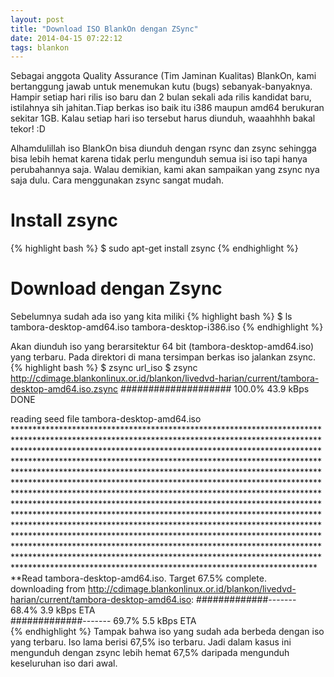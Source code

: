 ```yaml
---
layout: post
title: "Download ISO BlankOn dengan ZSync"
date: 2014-04-15 07:22:12
tags: blankon
---
```

Sebagai anggota Quality Assurance (Tim Jaminan Kualitas) BlankOn, kami bertanggung jawab untuk menemukan kutu (bugs) sebanyak-banyaknya. Hampir setiap hari rilis iso baru dan 2 bulan sekali ada rilis kandidat baru, istilahnya sih jahitan.Tiap berkas iso baik itu i386 maupun amd64 berukuran sekitar 1GB. Kalau setiap hari iso tersebut harus diunduh, waaahhhh bakal tekor! :D

Alhamdulillah iso BlankOn bisa diunduh dengan rsync dan zsync sehingga bisa lebih hemat karena tidak perlu mengunduh semua isi iso tapi hanya perubahannya saja. Walau demikian, kami akan sampaikan yang zsync nya saja dulu. Cara menggunakan zsync sangat mudah.
# Install zsync
{% highlight bash %}
$ sudo apt-get install zsync
{% endhighlight %}

# Download dengan Zsync
Sebelumnya sudah ada iso yang kita miliki
{% highlight bash %}
$ ls
tambora-desktop-amd64.iso
tambora-desktop-i386.iso
{% endhighlight %}

Akan diunduh iso yang berarsitektur 64 bit (tambora-desktop-amd64.iso) yang terbaru. Pada direktori di mana tersimpan berkas iso jalankan zsync. 
{% highlight bash %}
$ zsync url_iso
$ zsync http://cdimage.blankonlinux.or.id/blankon/livedvd-harian/current/tambora-desktop-amd64.iso.zsync 
#################### 100.0% 43.9 kBps DONE      

reading seed file tambora-desktop-amd64.iso ***********************************************************************************************************************************************************************************************************************************************************************************************************************************************************************************************************************************************************************************************************************************************************************************************************************************************************************************************************************************************************************************************************************************************************************************************************************************************************************************************************************************Read tambora-desktop-amd64.iso. Target 67.5% complete.      
downloading from http://cdimage.blankonlinux.or.id/blankon/livedvd-harian/current/tambora-desktop-amd64.iso: 
#############------- 68.4% 3.9 kBps         ETA  
#############------- 69.7% 5.5 kBps         ETA  
{% endhighlight %}
Tampak bahwa iso yang sudah ada berbeda dengan iso yang terbaru. Iso lama berisi 67,5% iso terbaru. Jadi dalam kasus ini mengunduh dengan zsync lebih hemat 67,5% daripada mengunduh keseluruhan iso dari awal.
